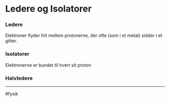# Ledere og Isolatorer

### Ledere
Elektroner flyder frit mellem protonerne, der ofte (som i et metal) sidder i et gitter.

### Isolatorer
Elektronerne er bundet til hvert sit proton

### Halvledere


---
#fysik 